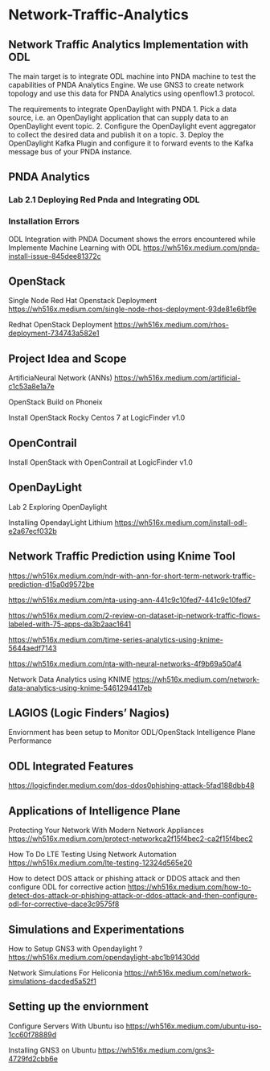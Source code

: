 # Network-Traffic-Analytics

## Network Traffic Analytics Implementation with ODL


The main target is to integrate ODL machine into PNDA machine to test the capabilities of PNDA Analytics Engine. We use GNS3 to create network topology and use this data for PNDA Analytics using openflow1.3 protocol.

The requirements to integrate OpenDaylight with PNDA
    1.	Pick a data source, i.e. an OpenDaylight application that can supply data to an OpenDaylight event topic.
    2.	Configure the OpenDaylight event aggregator to collect the desired data and publish it on a topic.
    3.	Deploy the OpenDaylight Kafka Plugin and configure it to forward events to the Kafka message bus of your PNDA instance.

## PNDA Analytics


### Lab 2.1 Deploying Red Pnda and Integrating ODL

### Installation Errors

ODL Integration with PNDA
Document shows the errors encountered while Implemente Machine Learning with ODL
https://wh516x.medium.com/pnda-install-issue-845dee81372c

## OpenStack

Single Node Red Hat Openstack Deployment
https://wh516x.medium.com/single-node-rhos-deployment-93de81e6bf9e

Redhat OpenStack Deployment
https://wh516x.medium.com/rhos-deployment-734743a582e1


## Project Idea and Scope
ArtificiaNeural Network (ANNs) https://wh516x.medium.com/artificial-c1c53a8e1a7e


OpenStack Build on Phoneix

Install OpenStack Rocky Centos 7 at LogicFinder v1.0

## OpenContrail
Install OpenStack with OpenContrail at LogicFinder v1.0

## OpenDayLight

Lab 2 Exploring OpenDaylight

Installing OpendayLight Lithium
https://wh516x.medium.com/install-odl-e2a67ecf032b

## Network Traffic Prediction using Knime Tool

https://wh516x.medium.com/ndr-with-ann-for-short-term-network-traffic-prediction-d15a0d9572be

https://wh516x.medium.com/nta-using-ann-441c9c10fed7-441c9c10fed7

https://wh516x.medium.com/2-review-on-dataset-ip-network-traffic-flows-labeled-with-75-apps-da3b2aac1641

https://wh516x.medium.com/time-series-analytics-using-knime-5644aedf7143

https://wh516x.medium.com/nta-with-neural-networks-4f9b69a50af4 

Network Data Analytics using KNIME
https://wh516x.medium.com/network-data-analytics-using-knime-5461294417eb

## LAGIOS (Logic Finders’ Nagios)
Enviornment has been setup to Monitor ODL/OpenStack Intelligence Plane Performance 

## ODL Integrated Features 
https://logicfinder.medium.com/dos-ddos0phishing-attack-5fad188dbb48

## Applications of Intelligence Plane

Protecting Your Network With Modern Network Appliances https://wh516x.medium.com/protect-networkca2f15f4bec2-ca2f15f4bec2

How To Do LTE Testing Using Network Automation  https://wh516x.medium.com/lte-testing-12324d565e20


How to detect DOS attack or phishing attack or DDOS attack and then configure ODL for corrective action
    https://wh516x.medium.com/how-to-detect-dos-attack-or-phishing-attack-or-ddos-attack-and-then-configure-odl-for-corrective-dace3c9575f8

## Simulations and Experimentations

How to Setup GNS3 with Opendaylight ? https://wh516x.medium.com/opendaylight-abc1b91430dd

Network Simulations For Heliconia https://wh516x.medium.com/network-simulations-dacded5a52f1


## Setting up the enviornment
Configure Servers With Ubuntu iso https://wh516x.medium.com/ubuntu-iso-1cc60f78889d

Installing GNS3 on Ubuntu https://wh516x.medium.com/gns3-4729fd2cbb6e


